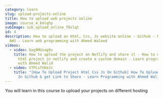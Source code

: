 ```yaml
---
category: learn
slug: upload-projects-online
title: How to upload web projects online
image: course_4_kmlqhp
subImage: sub_upload_online_f6slqt
id: 4
description: How to upload an Html, Css, Js website online - Github - Netlify -
  AWS - Learn web programming with Ahmed Waleed
videos:
  - video: Geg9MUsog9s
    title: How to upload the project on Netlify and share it - How to upload the
      html project in netlify and create a custom domain - Learn programming
      with Ahmed Walid
  - video: VTPLsfVKeJc
    title: "[How To Upload Project Html Css Js On Github] How To Upload Project Html
      In Github & get Link to Share - Learn Programming with Ahmed Walid"
---
```

You will learn in this course to upload your projects on different hosting